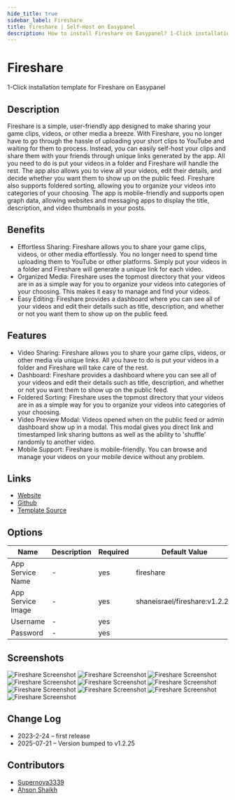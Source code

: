```yaml
---
hide_title: true
sidebar_label: Fireshare
title: Fireshare | Self-Host on Easypanel
description: How to install Fireshare on Easypanel? 1-Click installation template for Fireshare on Easypanel
---
```


<!-- generated -->

# Fireshare

1-Click installation template for Fireshare on Easypanel

## Description

Fireshare is a simple, user-friendly app designed to make sharing your game clips, videos, or other media a breeze. With Fireshare, you no longer have to go through the hassle of uploading your short clips to YouTube and waiting for them to process. Instead, you can easily self-host your clips and share them with your friends through unique links generated by the app. All you need to do is put your videos in a folder and Fireshare will handle the rest. The app also allows you to view all your videos, edit their details, and decide whether you want them to show up on the public feed. Fireshare also supports foldered sorting, allowing you to organize your videos into categories of your choosing. The app is mobile-friendly and supports open graph data, allowing websites and messaging apps to display the title, description, and video thumbnails in your posts.

## Benefits

- Effortless Sharing: Fireshare allows you to share your game clips, videos, or other media effortlessly. You no longer need to spend time uploading them to YouTube or other platforms. Simply put your videos in a folder and Fireshare will generate a unique link for each video.
- Organized Media: Fireshare uses the topmost directory that your videos are in as a simple way for you to organize your videos into categories of your choosing. This makes it easy to manage and find your videos.
- Easy Editing: Fireshare provides a dashboard where you can see all of your videos and edit their details such as title, description, and whether or not you want them to show up on the public feed.

## Features

- Video Sharing: Fireshare allows you to share your game clips, videos, or other media via unique links. All you have to do is put your videos in a folder and Fireshare will take care of the rest.
- Dashboard: Fireshare provides a dashboard where you can see all of your videos and edit their details such as title, description, and whether or not you want them to show up on the public feed.
- Foldered Sorting: Fireshare uses the topmost directory that your videos are in as a simple way for you to organize your videos into categories of your choosing.
- Video Preview Modal: Videos opened when on the public feed or admin dashboard show up in a modal. This modal gives you direct link and timestamped link sharing buttons as well as the ability to 'shuffle' randomly to another video.
- Mobile Support: Fireshare is mobile-friendly. You can browse and manage your videos on your mobile device without any problem.

## Links

- [Website](https://v.fireshare.net)
- [Github](https://github.com/ShaneIsrael/fireshare)
- [Template Source](https://github.com/easypanel-io/templates/tree/main/templates/fireshare)

## Options

Name | Description | Required | Default Value
-|-|-|-
App Service Name | - | yes | fireshare
App Service Image | - | yes | shaneisrael/fireshare:v1.2.25
Username | - | yes | 
Password | - | yes | 

## Screenshots

![Fireshare Screenshot](./assets/screenshot1.png)
![Fireshare Screenshot](./assets/screenshot10.png)
![Fireshare Screenshot](./assets/screenshot2.png)
![Fireshare Screenshot](./assets/screenshot3.png)
![Fireshare Screenshot](./assets/screenshot4.png)
![Fireshare Screenshot](./assets/screenshot5.png)
![Fireshare Screenshot](./assets/screenshot6.png)
![Fireshare Screenshot](./assets/screenshot7.png)
![Fireshare Screenshot](./assets/screenshot8.png)
![Fireshare Screenshot](./assets/screenshot9.png)

## Change Log

- 2023-2-24 – first release
- 2025-07-21 – Version bumped to v1.2.25

## Contributors

- [Supernova3339](https://github.com/Supernova3339)
- [Ahson Shaikh](https://github.com/Ahson-Shaikh)

